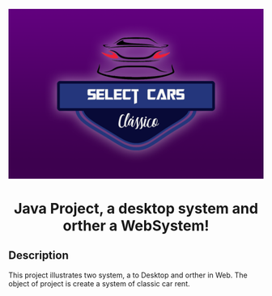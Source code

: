 <p align="center">
  <a href="http://ant.design">
    <img width="600" src="./SelectCar 2.0/resources/background_3.png">
  </a>
</p>

<h1 align="center"> Java Project, a desktop system and orther a WebSystem!</h1>

## Description 

This project illustrates two system, a to Desktop and orther in Web. The object of project is create a system of classic car rent.
